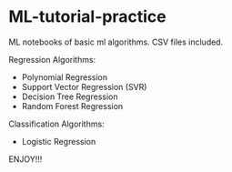 # ML-tutorial-practice

ML notebooks of basic ml algorithms. CSV files included.

Regression Algorithms:
* Polynomial Regression
* Support Vector Regression (SVR)
* Decision Tree Regression
* Random Forest Regression

Classification Algorithms:
* Logistic Regression

ENJOY!!!